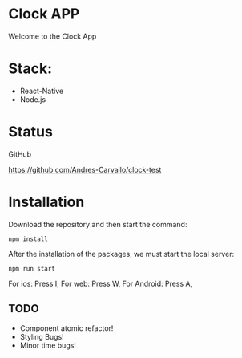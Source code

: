 # Clock APP
Welcome to the Clock App

# Stack: 
- React-Native
- Node.js

# Status

GitHub

https://github.com/Andres-Carvallo/clock-test

# Installation

Download the repository and then start the command:

```
npm install
```

After the installation of the packages, we must start the local server:

```
npm run start
```

For ios: Press I,
For web: Press W,
For Android: Press A,

## TODO

- Component atomic refactor!
- Styling Bugs!
- Minor time bugs!

